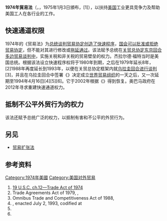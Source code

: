**1974年貿易法**（，，1975年1月3日頒布，\[1\]），以扶持[美国](../Page/美国.md "wikilink")工业更具竞争力及帮助美国工人在各行业的工作。

## 快速通道权限

1974年的《贸易法》为[总统谈判贸易协定创造了快速程序](../Page/美国总统.md "wikilink")，[国会可以批准或拒绝贸易协定](../Page/美国国会.md "wikilink")，但不能对其进行修改或[拖延通过](../Page/冗長辯論.md "wikilink")。该法赋予总统在[关贸总协定东京回合多边贸易谈判中](https://zh.wikipedia.org/wiki/关贸总协定 "wikilink")，实施关税和非关税的贸易壁垒的权力。杰拉尔德·福特当时是美国总统。根据该法设立快速程序权将于1980年到期，之后在1979年延长8年，\[2\]1988年再度延长到1993年，以便在关贸总协定框架内就[乌拉圭回合进行谈判](https://zh.wikipedia.org/wiki/乌拉圭回合 "wikilink")\[3\]，并且在乌拉圭回合中签署《》决定成立[世界贸易组织](../Page/世界贸易组织.md "wikilink")的一天之后，又一次延期至1994年4月16日\[4\]\[5\]\[6\]。它于2002年根据《》得到恢复。奥巴马政府在2012年寻求重建快速通道权力。

## 抵制不公平外贸行为的权力

该法还赋予总统广泛的权力，以抵制有害和不公平的外贸行为。

## 另见

  - [贸易扩张法](https://zh.wikipedia.org/wiki/贸易扩张法 "wikilink")

## 参考资料

<references/>

[Category:1974年美國](https://zh.wikipedia.org/wiki/Category:1974年美國 "wikilink") [Category:美国对外贸易](https://zh.wikipedia.org/wiki/Category:美国对外贸易 "wikilink")

1.  [19 U.S.C. ch.12—Trade Act of 1974](http://www.gpo.gov/fdsys/browse/collectionUScode.action?collectionCode=USCODE&searchPath=Title+19%2FCHAPTER+12&oldPath=Title+19&isCollapsed=true&selectedYearFrom=2011&ycord=986)
2.  Trade Agreements Act of 1979, ,
3.  Omnibus Trade and Competitiveness Act of 1988,
4.  , enacted July 2, 1993, codified at
5.
6.